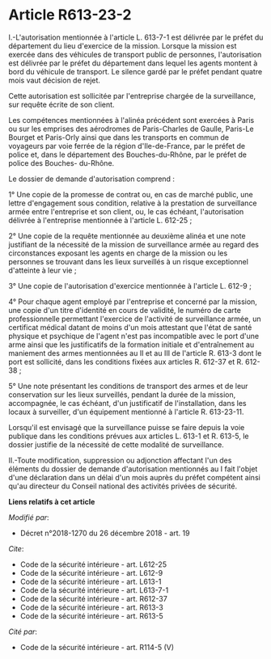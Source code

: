 # Article R613-23-2

I.-L'autorisation mentionnée à l'article L. 613-7-1 est délivrée par le préfet du département du lieu d'exercice de la
mission. Lorsque la mission est exercée dans des véhicules de transport public de personnes, l'autorisation est délivrée par
le préfet du département dans lequel les agents montent à bord du véhicule de transport. Le silence gardé par le préfet
pendant quatre mois vaut décision de rejet.

Cette autorisation est sollicitée par l'entreprise chargée de la surveillance, sur requête écrite de son client.

Les compétences mentionnées à l'alinéa précédent sont exercées à Paris ou sur les emprises des aérodromes de Paris-Charles de
Gaulle, Paris-Le Bourget et Paris-Orly ainsi que dans les transports en commun de voyageurs par voie ferrée de la région
d'Ile-de-France, par le préfet de police et, dans le département des Bouches-du-Rhône, par le préfet de police des Bouches-
du-Rhône.

Le dossier de demande d'autorisation comprend :

1° Une copie de la promesse de contrat ou, en cas de marché public, une lettre d'engagement sous condition, relative à la
prestation de surveillance armée entre l'entreprise et son client, ou, le cas échéant, l'autorisation délivrée à l'entreprise
mentionnée à l'article L. 612-25 ;

2° Une copie de la requête mentionnée au deuxième alinéa et une note justifiant de la nécessité de la mission de surveillance
armée au regard des circonstances exposant les agents en charge de la mission ou les personnes se trouvant dans les lieux
surveillés à un risque exceptionnel d'atteinte à leur vie ;

3° Une copie de l'autorisation d'exercice mentionnée à l'article L. 612-9 ;

4° Pour chaque agent employé par l'entreprise et concerné par la mission, une copie d'un titre d'identité en cours de
validité, le numéro de carte professionnelle permettant l'exercice de l'activité de surveillance armée, un certificat médical
datant de moins d'un mois attestant que l'état de santé physique et psychique de l'agent n'est pas incompatible avec le port
d'une arme ainsi que les justificatifs de la formation initiale et d'entraînement au maniement des armes mentionnées au II et
au III de l'article R. 613-3 dont le port est sollicité, dans les conditions fixées aux articles R. 612-37 et R. 612-38 ;

5° Une note présentant les conditions de transport des armes et de leur conservation sur les lieux surveillés, pendant la
durée de la mission, accompagnée, le cas échéant, d'un justificatif de l'installation, dans les locaux à surveiller, d'un
équipement mentionné à l'article R. 613-23-11.

Lorsqu'il est envisagé que la surveillance puisse se faire depuis la voie publique dans les conditions prévues aux articles
L. 613-1 et R. 613-5, le dossier justifie de la nécessité de cette modalité de surveillance.

II.-Toute modification, suppression ou adjonction affectant l'un des éléments du dossier de demande d'autorisation mentionnés
au I fait l'objet d'une déclaration dans un délai d'un mois auprès du préfet compétent ainsi qu'au directeur du Conseil
national des activités privées de sécurité.

**Liens relatifs à cet article**

_Modifié par_:

  - Décret n°2018-1270 du 26 décembre 2018 - art. 19

_Cite_:

  - Code de la sécurité intérieure - art. L612-25
  - Code de la sécurité intérieure - art. L612-9
  - Code de la sécurité intérieure - art. L613-1
  - Code de la sécurité intérieure - art. L613-7-1
  - Code de la sécurité intérieure - art. R612-37
  - Code de la sécurité intérieure - art. R613-3
  - Code de la sécurité intérieure - art. R613-5

_Cité par_:

  - Code de la sécurité intérieure - art. R114-5 (V)
